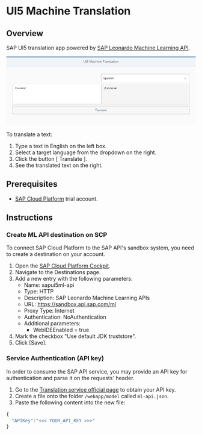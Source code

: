 # UI5 Machine Translation

## Overview
SAP UI5 translation app powered by [SAP Leonardo Machine Learning API](https://api.sap.com/getting-started).

![App screenshot](/img/app.png)

To translate a text:
1. Type a text in English on the left box.
1. Select a target language from the dropdown on the right.
1. Click the button [ Translate ].
1. See the translated text on the right.

## Prerequisites
- [SAP Cloud Platform](http://cloudplatform.sap.com) trial account.

## Instructions

### Create ML API destination on SCP
To connect SAP Cloud Platform to the SAP API's sandbox system, you need to create a destination on your account.
1. Open the [SAP Cloud Platform Cockpit](https://account.hanatrial.ondemand.com/cockpit/).
1. Navigate to the Destinations page.
1. Add a new entry with the following parameters:
	- Name: sapui5ml-api
	- Type: HTTP
	- Description: SAP Leonardo Machine Learning APIs
	- URL: https://sandbox.api.sap.com/ml
	- Proxy Type: Internet
	- Authentication: NoAuthentication
	- Additional parameters:
		- WebIDEEnabled = true
1. Mark the checkbox "Use default JDK truststore".
1. Click [Save].

### Service Authentication (API key)
In order to consume the SAP API service, you may provide an API key for authentication and parse it on the requests' header.
1. Go to the [Translation service official page](https://api.sap.com/api/translation_api/overview) to obtain your API key.
1. Create a file onto the folder `/webapp/model` called `ml-api.json`.
1. Paste the following content into the new file:
```javascript
{
  "APIKey":"<<< YOUR_API_KEY >>>"
}
```
